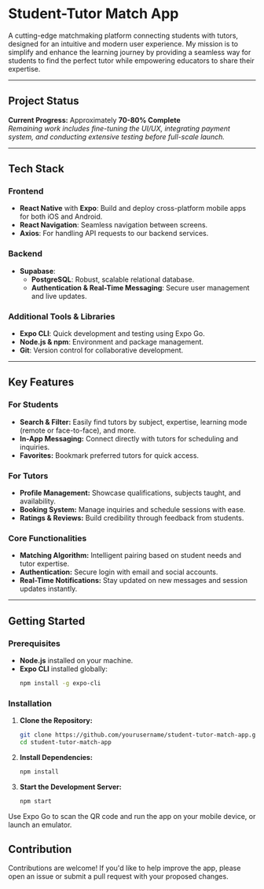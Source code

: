 # Student-Tutor Match App

A cutting-edge matchmaking platform connecting students with tutors, designed for an intuitive and modern user experience. My mission is to simplify and enhance the learning journey by providing a seamless way for students to find the perfect tutor while empowering educators to share their expertise.

---

## Project Status

**Current Progress:** Approximately **70-80% Complete**  
*Remaining work includes fine-tuning the UI/UX, integrating payment system, and conducting extensive testing before full-scale launch.*

---

## Tech Stack

### Frontend
- **React Native** with **Expo**: Build and deploy cross-platform mobile apps for both iOS and Android.
- **React Navigation**: Seamless navigation between screens.
- **Axios**: For handling API requests to our backend services.

### Backend
- **Supabase**:  
  - **PostgreSQL**: Robust, scalable relational database.
  - **Authentication & Real-Time Messaging**: Secure user management and live updates.

### Additional Tools & Libraries
- **Expo CLI**: Quick development and testing using Expo Go.
- **Node.js & npm**: Environment and package management.
- **Git**: Version control for collaborative development.

---

## Key Features

### For Students
- **Search & Filter:** Easily find tutors by subject, expertise, learning mode (remote or face-to-face), and more.
- **In-App Messaging:** Connect directly with tutors for scheduling and inquiries.
- **Favorites:** Bookmark preferred tutors for quick access.

### For Tutors
- **Profile Management:** Showcase qualifications, subjects taught, and availability.
- **Booking System:** Manage inquiries and schedule sessions with ease.
- **Ratings & Reviews:** Build credibility through feedback from students.

### Core Functionalities
- **Matching Algorithm:** Intelligent pairing based on student needs and tutor expertise.
- **Authentication:** Secure login with email and social accounts.
- **Real-Time Notifications:** Stay updated on new messages and session updates instantly.

---

## Getting Started

### Prerequisites
- **Node.js** installed on your machine.
- **Expo CLI** installed globally:
  ```bash
  npm install -g expo-cli
  
### Installation
1. **Clone the Repository:**
   ```bash
   git clone https://github.com/yourusername/student-tutor-match-app.git
   cd student-tutor-match-app

2. **Install Dependencies:**
   ```bash
   npm install

3. **Start the Development Server:**
   ```bash
   npm start
Use Expo Go to scan the QR code and run the app on your mobile device, or launch an emulator.

## Contribution
Contributions are welcome! If you'd like to help improve the app, please open an issue or submit a pull request with your proposed changes.




